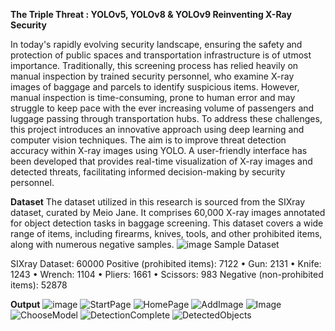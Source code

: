 **The Triple Threat : YOLOv5, YOLOv8 & YOLOv9 
Reinventing X-Ray Security**

In today's rapidly evolving security landscape, ensuring the safety and protection of public spaces and 
transportation infrastructure is of utmost importance. Traditionally, this screening process has relied heavily on 
manual inspection by trained security personnel, who examine X-ray images of baggage 
and parcels to identify suspicious items. However, manual 
inspection is time-consuming, prone to human error and may struggle to keep pace with the ever increasing volume of passengers and luggage passing through transportation hubs.
To address these challenges, this 
project introduces an innovative approach using deep learning and computer vision 
techniques. The aim is to improve threat detection accuracy within X-ray images using YOLO. A user-friendly interface has been developed that provides real-time visualization of X-ray 
images and detected threats, facilitating informed decision-making by security personnel. 

**Dataset**
The dataset utilized in this research is sourced from the SIXray dataset, curated by Meio Jane. It comprises 
60,000 X-ray images annotated for object detection tasks in baggage screening. This dataset covers a wide 
range of items, including firearms, knives, tools, and other prohibited items, along with numerous negative 
samples.
![image](https://github.com/user-attachments/assets/3152877e-7283-45c2-b0b1-225cf22867a5)
                                Sample Dataset

SIXray Dataset: 60000
Positive (prohibited items): 7122
• Gun: 2131
• Knife: 1243
• Wrench: 1104
• Pliers: 1661
• Scissors: 983
Negative (non-prohibited items): 52878

**Output**
![image](https://github.com/user-attachments/assets/40a46e16-4c59-4161-b3ae-81f185029d66)
![StartPage](https://github.com/user-attachments/assets/20c71097-0008-4cd1-b21f-81ad5f6eb003)
![HomePage](https://github.com/user-attachments/assets/5ae3f15c-75e2-47ba-90b0-f31f55d8236e)
![AddImage](https://github.com/user-attachments/assets/e9e3ca7c-f7a7-4015-b8db-3fee05983b4e)
![Image](https://github.com/user-attachments/assets/a7e95ee1-7de0-4c13-86e9-ed801fd1cccb)
![ChooseModel](https://github.com/user-attachments/assets/5aff0644-621a-4c9c-85ba-52d67906d425)
![DetectionComplete](https://github.com/user-attachments/assets/18139ba4-f24c-4ff7-aca3-4291ce403096)
![DetectedObjects](https://github.com/user-attachments/assets/c0f9225a-31de-4cc1-82bc-78823996817a)


